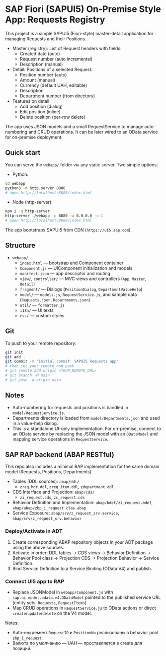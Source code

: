 # SAP Fiori (SAPUI5) On-Premise Style App: Requests Registry

This project is a simple SAPUI5 (Fiori-style) master-detail application for managing Requests and their Positions.

- Master (registry): List of Request headers with fields:
  - Created date (auto)
  - Request number (auto incremental)
  - Description (manual)
- Detail: Positions of a selected Request:
  - Position number (auto)
  - Amount (manual)
  - Currency (default UAH, editable)
  - Description
  - Department number (from directory)
- Features on detail:
  - Add position (dialog)
  - Edit position (inline)
  - Delete position (per-row delete)

The app uses JSON models and a small RequestService to manage auto-numbering and CRUD operations. It can be later wired to an OData service for on-premise deployment.

## Quick start

You can serve the `webapp/` folder via any static server. Two simple options:

- Python:

```bash
cd webapp
python3 -m http.server 8080
# open http://localhost:8080/index.html
```

- Node (http-server):

```bash
npm i -g http-server
http-server ./webapp -p 8080 -a 0.0.0.0 -c-1
# open http://localhost:8080/index.html
```

The app bootstraps SAPUI5 from CDN (`https://ui5.sap.com`).

## Structure

- `webapp/`
  - `index.html` — bootstrap and Component container
  - `Component.js` — UIComponent initialization and models
  - `manifest.json` — app descriptor and routing
  - `view/`, `controller/` — MVC views and controllers (`App`, `Master`, `Detail`)
  - `fragment/` — Dialogs (`PositionDialog`, `DepartmentValueHelp`)
  - `model/` — `models.js`, `RequestService.js`, and sample data (`Requests.json`, `Departments.json`)
  - `util/` — `formatter.js`
  - `i18n/` — UI texts
  - `css/` — custom styles

## Git

To push to your remote repository:

```bash
git init
git add .
git commit -m "Initial commit: SAPUI5 Requests app"
# then set your remote and push
# git remote add origin <YOUR_REMOTE_URL>
# git branch -M main
# git push -u origin main
```

## Notes

- Auto-numbering for requests and positions is handled in `model/RequestService.js`.
- Departments directory is loaded from `model/Departments.json` and used in a value-help dialog.
- This is a standalone UI-only implementation. For on-premise, connect to an OData service by replacing the JSON model with an `ODataModel` and mapping service operations in `RequestService`.

## SAP RAP backend (ABAP RESTful)

This repo also includes a minimal RAP implementation for the same domain model (Requests, Positions, Departments).

- Tables (DDL sources): `abap/ddl/`
  - `zreq_hdr.ddl`, `zreq_item.ddl`, `zdepartment.ddl`
- CDS Interface and Projection: `abap/cds/`
  - `zi_request.cds`, `zc_request.cds`
- Behavior Definition and Implementation: `abap/bdef/zi_request.bdef`, `abap/abap/zbp_i_request.clas.abap`
- Service Exposure: `abap/srv/z_request_srv.service`, `abap/srv/z_request_srv.behavior`

### Deploy/Activate in ADT
1. Create corresponding ABAP repository objects in your ADT package using the above sources.
2. Activate in order: DDL tables -> CDS views -> Behavior Definition -> Behavior Pool class -> Projection CDS -> Projection Behavior -> Service Definition.
3. Bind Service Definition to a Service Binding (OData V4) and publish.

### Connect UI5 app to RAP
- Replace JSONModel in `webapp/Component.js` with `sap.ui.model.odata.v4.ODataModel` pointed to the published service URL (entity sets: `Requests`, `RequestItems`).
- Map CRUD operations in `RequestService.js` to OData actions or direct `create`/`update`/`delete` on the V4 model.

Notes:
- Auto-инкремент `RequestID` и `PositionNo` реализованы в behavior pool `zbp_i_request`.
- Валюта по умолчанию — UAH — проставляется в create для позиций.